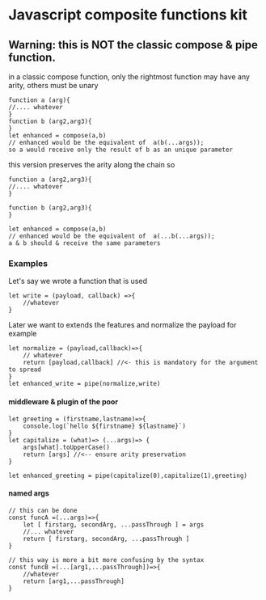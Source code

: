 # Javascript composite functions kit

## Warning: this is NOT the classic compose & pipe function.

in a classic compose function, only the rightmost function may have any arity, others must be unary

    function a (arg){
	//.... whatever
	}
	function b (arg2,arg3){
	}
	let enhanced = compose(a,b)
	// enhanced would be the equivalent of  a(b(...args));
	so a would receive only the result of b as an unique parameter

this version preserves the arity along the chain
 so

    function a (arg2,arg3){
	//.... whatever
	}

	function b (arg2,arg3){
	}

	let enhanced = compose(a,b)
	// enhanced would be the equivalent of  a(...b(...args));
	a & b should & receive the same parameters

### Examples

Let's say we wrote a function that is used

    let write = (payload, callback) =>{
    	//whatever
    }

Later we want to extends the features and normalize the payload for example

    let normalize = (payload,callback)=>{
		// whatever
		return [payload,callback] //<- this is mandatory for the argument to spread
	}
	let enhanced_write = pipe(normalize,write)

#### middleware & plugin of the poor

    let greeting = (firstname,lastname)=>{
	    console.log(`hello ${firstname} ${lastname}`)
    }
    let capitalize = (what)=> (...args)=> {
	    args[what].toUpperCase()
	    return [args] //<-- ensure arity preservation
	}

    let enhanced_greeting = pipe(capitalize(0),capitalize(1),greeting)

#### named args
	// this can be done
    const funcA =(...args)=>{
	    let [ firstarg, secondArg, ...passThrough ] = args
	    //... whatever
	    return [ firstarg, secondArg, ...passThrough ]
    }

	// this way is more a bit more confusing by the syntax
    const funcB =(...[arg1,...passThrough])=>{
	    //whatever
	    return [arg1,...passThrough]
    }

